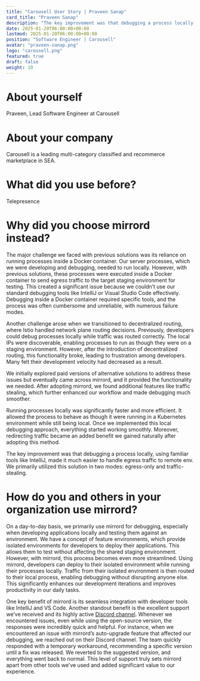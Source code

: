 ```yaml
---
title: "Carousell User Story | Praveen Sanap"
card_title: "Praveen Sanap"
description: "The key improvement was that debugging a process locally, using familiar tools like IntelliJ, made it much easier to handle egress traffic."
date: 2025-01-20T06:00:00+00:00
lastmod: 2025-01-20T06:00:00+00:00
position: "Software Engineer | Carousell"
avatar: "praveen-sanap.png"
logo: "carousell.png"
featured: true
draft: false
weight: 10
---
```



# About yourself 
Praveen, Lead Software Engineer at Carousell

# About your company
Carousell is a leading multi-category classified and recommerce marketplace in SEA.

# What did you use before?
Telepresence

# Why did you choose mirrord instead? 
The major challenge we faced with previous solutions was its reliance on running processes inside a Docker container. Our server processes, which we were developing and debugging, needed to run locally. However, with previous solutions, these processes were executed inside a Docker container to send egress traffic to the target staging environment for testing.
This created a significant issue because we couldn’t use our standard debugging tools like IntelliJ or Visual Studio Code effectively. Debugging inside a Docker container required specific tools, and the process was often cumbersome and unreliable, with numerous failure modes. 

Another challenge arose when we transitioned to decentralized routing, where Istio handled network plane routing decisions. Previously, developers could debug processes locally while traffic was routed correctly. The local IPs were discoverable, enabling processes to run as though they were on a staging environment. However, after the introduction of decentralized routing, this functionality broke, leading to frustration among developers. Many felt their development velocity had decreased as a result.

We initially explored paid versions of alternative solutions to address these issues but eventually came across mirrord, and it provided the functionality we needed. After adopting mirrord, we found additional features like traffic stealing, which further enhanced our workflow and made debugging much smoother.

Running processes locally was significantly faster and more efficient. It allowed the process to behave as though it were running in a Kubernetes environment while still being local.
Once we implemented this local debugging approach, everything started working smoothly. Moreover, redirecting traffic became an added benefit we gained naturally after adopting this method. 

The key improvement was that debugging a process locally, using familiar tools like IntelliJ, made it much easier to handle egress traffic to remote env. We primarily utilized this solution in two modes: egress-only and traffic-stealing. 

# How do you and others in your organization use mirrord? 
On a day-to-day basis, we primarily use mirrord for debugging, especially when developing applications locally and testing them against an environment. We have a concept of feature environments, which provide isolated environments for developers to deploy their applications. This allows them to test without affecting the shared staging environment. However, with mirrord, this process becomes even more streamlined.
Using mirrord, developers can deploy to their isolated environment while running their processes locally. 
Traffic from their isolated environment is then routed to their local process, enabling debugging without disrupting anyone else. This significantly enhances our development iterations and improves productivity in our daily tasks.

One key benefit of mirrord is its seamless integration with developer tools like IntelliJ and VS Code. Another standout benefit is the excellent support we’ve received and its highly active [Discord channel](https://discord.gg/maywWfPg). Whenever we encountered issues, even while using the open-source version, the responses were incredibly quick and helpful. For instance, when we encountered an issue with mirrord’s auto-upgrade feature that affected our debugging, we reached out on their Discord channel. The team quickly responded with a temporary workaround, recommending a specific version until a fix was released. We reverted to the suggested version, and everything went back to normal. This level of support truly sets mirrord apart from other tools we’ve used and added significant value to our experience.
